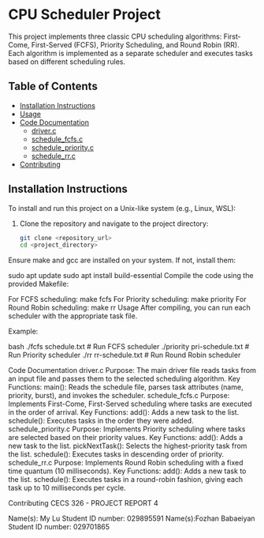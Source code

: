 # CPU Scheduler Project

This project implements three classic CPU scheduling algorithms: First-Come, First-Served (FCFS), Priority Scheduling, and Round Robin (RR). Each algorithm is implemented as a separate scheduler and executes tasks based on different scheduling rules.

## Table of Contents
- [Installation Instructions](#installation-instructions)
- [Usage](#usage)
- [Code Documentation](#code-documentation)
  - [driver.c](#driverc)
  - [schedule_fcfs.c](#schedule_fcfsc)
  - [schedule_priority.c](#schedule_priorityc)
  - [schedule_rr.c](#schedule_rrc)
- [Contributing](#contributing)


## Installation Instructions

To install and run this project on a Unix-like system (e.g., Linux, WSL):

1. Clone the repository and navigate to the project directory:
   ```bash
   git clone <repository_url>
   cd <project_directory>
Ensure make and gcc are installed on your system. If not, install them:

sudo apt update
sudo apt install build-essential
Compile the code using the provided Makefile:

For FCFS scheduling:
make fcfs
For Priority scheduling:
make priority
For Round Robin scheduling:
make rr
Usage
After compiling, you can run each scheduler with the appropriate task file.

Example:

bash
./fcfs schedule.txt   # Run FCFS scheduler
./priority pri-schedule.txt   # Run Priority scheduler
./rr rr-schedule.txt  # Run Round Robin scheduler

Code Documentation
driver.c
Purpose: The main driver file reads tasks from an input file and passes them to the selected scheduling algorithm.
Key Functions:
main(): Reads the schedule file, parses task attributes (name, priority, burst), and invokes the scheduler.
schedule_fcfs.c
Purpose: Implements First-Come, First-Served scheduling where tasks are executed in the order of arrival.
Key Functions:
add(): Adds a new task to the list.
schedule(): Executes tasks in the order they were added.
schedule_priority.c
Purpose: Implements Priority scheduling where tasks are selected based on their priority values.
Key Functions:
add(): Adds a new task to the list.
pickNextTask(): Selects the highest-priority task from the list.
schedule(): Executes tasks in descending order of priority.
schedule_rr.c
Purpose: Implements Round Robin scheduling with a fixed time quantum (10 milliseconds).
Key Functions:
add(): Adds a new task to the list.
schedule(): Executes tasks in a round-robin fashion, giving each task up to 10 milliseconds per cycle.

Contributing
CECS 326 - PROJECT REPORT 4

Name(s): My Lu						Student ID number: 029895591
Name(s):Fozhan Babaeiyan 			Student ID number: 029701865 
